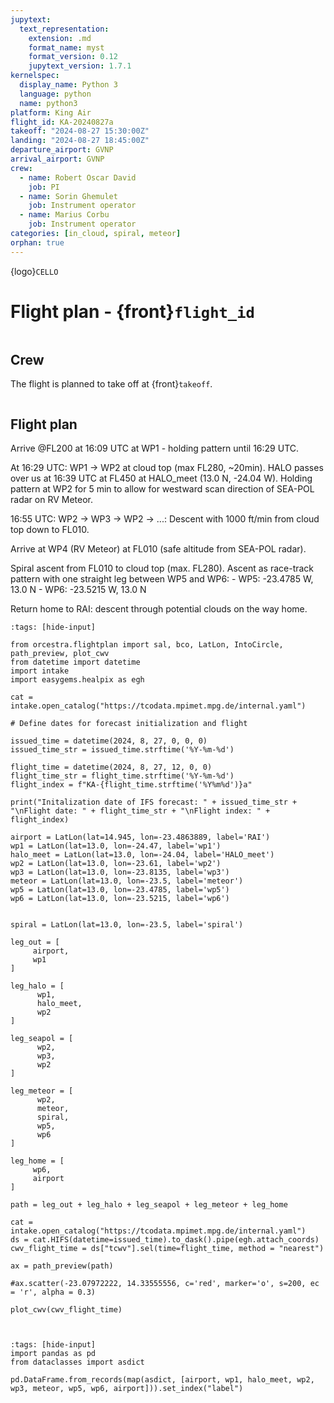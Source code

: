 ```yaml
---
jupytext:
  text_representation:
    extension: .md
    format_name: myst
    format_version: 0.12
    jupytext_version: 1.7.1
kernelspec:
  display_name: Python 3
  language: python
  name: python3
platform: King Air
flight_id: KA-20240827a
takeoff: "2024-08-27 15:30:00Z"
landing: "2024-08-27 18:45:00Z"
departure_airport: GVNP
arrival_airport: GVNP
crew:
  - name: Robert Oscar David
    job: PI
  - name: Sorin Ghemulet
    job: Instrument operator
  - name: Marius Corbu
    job: Instrument operator
categories: [in_cloud, spiral, meteor]
orphan: true
---
```


{logo}`CELLO`

# Flight plan - {front}`flight_id`

```{badges}
```

## Crew

The flight is planned to take off at {front}`takeoff`. 

```{crew}
```

## Flight plan

Arrive @FL200 at 16:09 UTC at WP1 - holding pattern until 16:29 UTC.

At 16:29 UTC: WP1 -> WP2 at cloud top (max FL280, ~20min). HALO passes over us at 16:39 UTC at FL450 at HALO_meet (13.0 N, -24.04 W). Holding pattern at WP2 for 5 min to allow for westward scan direction of SEA-POL radar on RV Meteor.
      
16:55 UTC: WP2 -> WP3 -> WP2 -> ...: Descent with 1000 ft/min from cloud top down to FL010.

Arrive at WP4 (RV Meteor) at FL010 (safe altitude from SEA-POL radar). 

Spiral ascent from FL010 to cloud top (max. FL280). Ascent as race-track pattern with one straight leg between WP5 and WP6:
    - WP5: -23.4785 W, 13.0 N
    - WP6: -23.5215 W, 13.0 N

Return home to RAI: descent through potential clouds on the way home.

```{code-cell} python3
:tags: [hide-input]

from orcestra.flightplan import sal, bco, LatLon, IntoCircle, path_preview, plot_cwv
from datetime import datetime
import intake
import easygems.healpix as egh

cat = intake.open_catalog("https://tcodata.mpimet.mpg.de/internal.yaml")

# Define dates for forecast initialization and flight

issued_time = datetime(2024, 8, 27, 0, 0, 0)
issued_time_str = issued_time.strftime('%Y-%m-%d')

flight_time = datetime(2024, 8, 27, 12, 0, 0)
flight_time_str = flight_time.strftime('%Y-%m-%d')
flight_index = f"KA-{flight_time.strftime('%Y%m%d')}a"

print("Initalization date of IFS forecast: " + issued_time_str + "\nFlight date: " + flight_time_str + "\nFlight index: " + flight_index)

airport = LatLon(lat=14.945, lon=-23.4863889, label='RAI')
wp1 = LatLon(lat=13.0, lon=-24.47, label='wp1')
halo_meet = LatLon(lat=13.0, lon=-24.04, label='HALO_meet')
wp2 = LatLon(lat=13.0, lon=-23.61, label='wp2')
wp3 = LatLon(lat=13.0, lon=-23.8135, label='wp3')
meteor = LatLon(lat=13.0, lon=-23.5, label='meteor')
wp5 = LatLon(lat=13.0, lon=-23.4785, label='wp5')
wp6 = LatLon(lat=13.0, lon=-23.5215, label='wp6')


spiral = LatLon(lat=13.0, lon=-23.5, label='spiral')

leg_out = [
     airport,
     wp1
]

leg_halo = [
      wp1,
      halo_meet,
      wp2
]

leg_seapol = [
      wp2,
      wp3,
      wp2
]

leg_meteor = [
      wp2,
      meteor,
      spiral,
      wp5,
      wp6
]

leg_home = [
     wp6,
     airport
]

path = leg_out + leg_halo + leg_seapol + leg_meteor + leg_home 

cat = intake.open_catalog("https://tcodata.mpimet.mpg.de/internal.yaml")
ds = cat.HIFS(datetime=issued_time).to_dask().pipe(egh.attach_coords)
cwv_flight_time = ds["tcwv"].sel(time=flight_time, method = "nearest")

ax = path_preview(path)

#ax.scatter(-23.07972222, 14.33555556, c='red', marker='o', s=200, ec = 'r', alpha = 0.3)

plot_cwv(cwv_flight_time)



```

```{code-cell} python3
:tags: [hide-input]
import pandas as pd
from dataclasses import asdict

pd.DataFrame.from_records(map(asdict, [airport, wp1, halo_meet, wp2, wp3, meteor, wp5, wp6, airport])).set_index("label")
```

